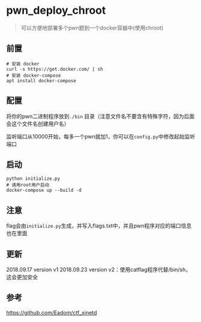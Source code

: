# pwn_deploy_chroot

> 可以方便地部署多个pwn题到一个docker容器中(使用chroot)

## 前置

```
# 安装 docker
curl -s https://get.docker.com/ | sh
# 安装 docker-compose
apt install docker-compose
```

## 配置

将你的pwn二进制程序放到`./bin` 目录（注意文件名不要含有特殊字符，因为后面会这个文件名创建用户名）

监听端口从10000开始，每多一个pwn就加1，你可以在`config.py`中修改起始监听端口

## 启动

```
python initialize.py
# 请用root用户启动
docker-compose up --build -d
```

## 注意

flag会由`initialize.py`生成，并写入flags.txt中，并且pwn程序对应的端口信息也在里面

## 更新

2018.09.17 version v1
2018.09.23 version v2：使用catflag程序代替/bin/sh，这会更加安全

## 参考

https://github.com/Eadom/ctf_xinetd




